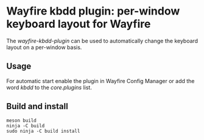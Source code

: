 # Wayfire kbdd plugin: per-window keyboard layout for Wayfire

The _wayfire-kbdd-plugin_ can be used to automatically change the keyboard layout
on a per-window basis.

## Usage

For automatic start enable the plugin in Wayfire Config Manager or add the word _kbdd_ to the _core.plugins_ list.

## Build and install

```
meson build
ninja -C build
sudo ninja -C build install
```
